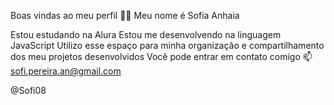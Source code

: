 Boas vindas ao meu perfil 💙💙
Meu nome é Sofia Anhaia

Estou estudando na Alura
Estou me desenvolvendo na linguagem JavaScript
Utilizo esse espaço para minha organização e compartilhamento dos meu projetos desenvolvidos
Você pode entrar em contato comigo 📫
sofi.pereira.an@gmail.com

@Sofi08
